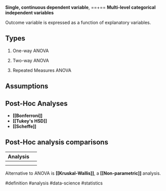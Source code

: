 **Single, continuous dependent variable**,
==+==
**Multi-level categorical independent variables**

Outcome variable is expressed as a function of explanatory variables.

## Types
1. One-way ANOVA

2. Two-way ANOVA

3. Repeated Measures ANOVA


## Assumptions


## Post-Hoc Analyses

- **[[Bonferroni]]**
- **[[Tukey's HSD]]**
- **[[Scheffe]]**

## Post-Hoc analysis comparisons


| Analysis |     |
| -------- | --- |
|          |     |
|          |     |


Alternative to ANOVA is **[[Kruskal-Wallis]]**, a **[[Non-parametric]]** analysis.

#definition #analysis #data-science #statistics 
